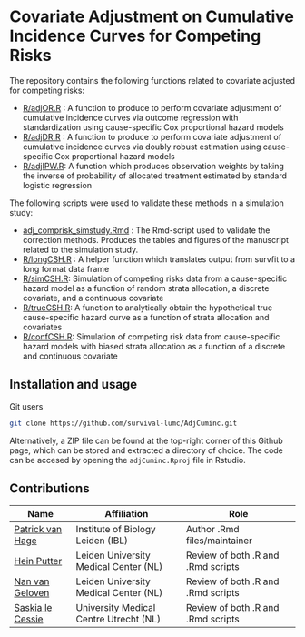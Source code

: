 # Covariate Adjustment on Cumulative Incidence Curves for Competing Risks

The repository contains the following functions related to covariate adjusted for competing risks:


+ [R/adjOR.R](R/adjOR.R) : A function to produce to perform covariate adjustment of cumulative incidence curves via outcome regression with standardization using cause-specific Cox proportional hazard models
+ [R/adjDR.R](R/adjDR.R) : A function to produce to perform covariate adjustment of cumulative incidence curves via doubly robust estimation using cause-specific Cox proportional hazard models
+ [R/adjIPW.R](R/adjIPW.R): A function which produces observation weights by taking the inverse of probability of allocated treatment estimated by standard logistic regression

The following scripts were used to validate these methods in a simulation study:

+ [adj_comprisk_simstudy.Rmd](adj_comprisk_simstudy.Rmd) : The Rmd-script used to validate the correction methods. Produces the tables and figures of the manuscript related to the simulation study.
+	[R/longCSH.R](R/longCSH.R) : A helper function which translates output from survfit to a long format data frame
+	[R/simCSH.R](R/simCSH.R): Simulation of competing risks data from a cause-specific hazard model as a function of random strata allocation, a discrete covariate, and a continuous covariate
+ [R/trueCSH.R](R/trueCSH.R): A function to analytically obtain the hypothetical true cause-specific hazard curve as a function of strata allocation and covariates 
+ [R/confCSH.R](R/confCSH.R): Simulation of competing risk data from cause-specific hazard models with biased strata allocation as a function of a discrete and continuous covariate

## Installation and usage

Git users 

```bash
git clone https://github.com/survival-lumc/AdjCuminc.git
```

Alternatively, a ZIP file can be found at the top-right corner of this Github page, which can be stored and extracted a directory of choice. 
The code can be accesed by opening the `adjCuminc.Rproj` file in Rstudio. 

## Contributions

| Name                                                         | Affiliation                           | Role                                            |
| ------------------------------------------------------------ | ------------------------------------- | ----------------------------------------------- |
| [Patrick van Hage](https://github.com/pvanhage/)  | Institute of Biology Leiden (IBL) | Author .Rmd files/maintainer                    |
| [Hein Putter](https://www.universiteitleiden.nl/en/staffmembers/hein-putter) | Leiden University Medical Center (NL) | Review of both .R and .Rmd scripts              |
| [Nan van Geloven](https://www.universiteitleiden.nl/medewerkers/nan-van-geloven) | Leiden University Medical Center (NL) | Review of both .R and .Rmd scripts              |
| [Saskia le Cessie](https://www.universiteitleiden.nl/medewerkers/saskia-le-cessie) | University Medical Centre Utrecht (NL)  | Review of both .R and .Rmd scripts              |
